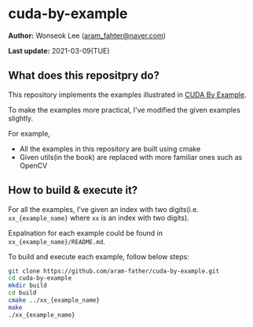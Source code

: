 # cuda-by-example

**Author:** Wonseok Lee (aram_fahter@naver.com)

**Last update:** 2021-03-09(TUE)

## What does this repositpry do?

This repository implements the examples illustrated in [CUDA By Example](https://developer.nvidia.com/cuda-example).

To make the examples more practical, I've modified the given examples slightly.

For example,
- All the examples in this repository are built using cmake
- Given utils(in the book) are replaced with more familiar ones such as OpenCV

## How to build & execute it?

For all the examples, I've given an index with two digits(i.e. `xx_{example_name}` where `xx` is an index with two digits).

Expalnation for each example could be found in `xx_{example_name}/README.md`.

To build and execute each example, follow below steps:

```bash
git clone https://github.com/aram-father/cuda-by-example.git
cd cuda-by-example
mkdir build
cd build
cmake ../xx_{example_name}
make
./xx_{example_name}
```

